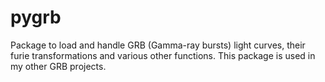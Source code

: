 # pygrb
Package to load and handle GRB (Gamma-ray bursts) light curves, their furie transformations and various other functions. This package is used in my other GRB projects.
